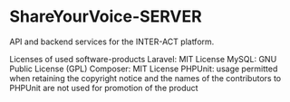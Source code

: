 # ShareYourVoice-SERVER

API and backend services for the INTER-ACT platform.

Licenses of used software-products
Laravel: MIT License
MySQL: GNU Public License (GPL)
Composer: MIT License
PHPUnit: usage permitted when retaining the copyright notice and the names of the contributors to PHPUnit are not used for promotion of the product
